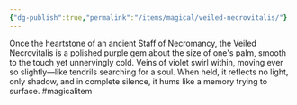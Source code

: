 ```yaml
---
{"dg-publish":true,"permalink":"/items/magical/veiled-necrovitalis/"}
---
```



Once the heartstone of an ancient Staff of Necromancy, the Veiled Necrovitalis is a polished purple gem about the size of one's palm, smooth to the touch yet unnervingly cold. Veins of violet swirl within, moving ever so slightly—like tendrils searching for a soul. When held, it reflects no light, only shadow, and in complete silence, it hums like a memory trying to surface.
#magicalitem